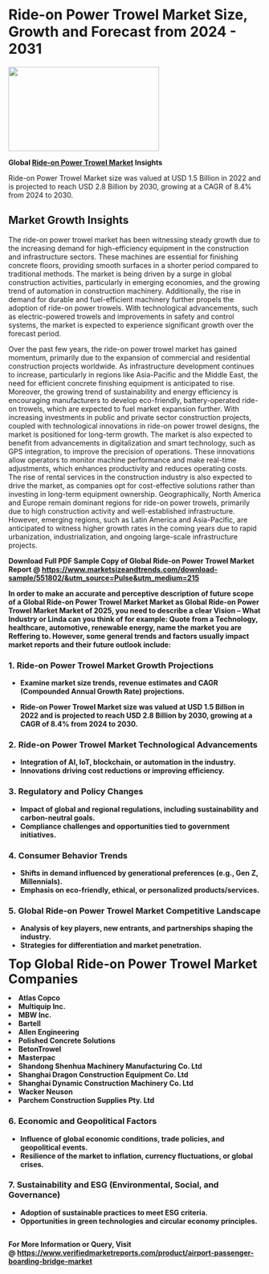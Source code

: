 <H1>Ride-on Power Trowel Market Size, Growth and Forecast from 2024 - 2031</H1><img class="aligncenter size-medium wp-image-584254" src="https://thirdeyenews.in/wp-content/uploads/2024/09/Global-Market-Research-300x168.jpeg" alt="" width="300" height="168" /><p><strong>Global&nbsp;<a href="https://www.marketsizeandtrends.com/download-sample/551802/&amp;utm_source=Pulse&amp;utm_medium=215">Ride-on Power Trowel Market</a> Insights</strong></p><p>Ride-on Power Trowel Market size was valued at USD 1.5 Billion in 2022 and is projected to reach USD 2.8 Billion by 2030, growing at a CAGR of 8.4% from 2024 to 2030.</p><p><h2>Market Growth Insights</h2> <p>The ride-on power trowel market has been witnessing steady growth due to the increasing demand for high-efficiency equipment in the construction and infrastructure sectors. These machines are essential for finishing concrete floors, providing smooth surfaces in a shorter period compared to traditional methods. The market is being driven by a surge in global construction activities, particularly in emerging economies, and the growing trend of automation in construction machinery. Additionally, the rise in demand for durable and fuel-efficient machinery further propels the adoption of ride-on power trowels. With technological advancements, such as electric-powered trowels and improvements in safety and control systems, the market is expected to experience significant growth over the forecast period.</p> <p><strong></strong></p> <p>Over the past few years, the ride-on power trowel market has gained momentum, primarily due to the expansion of commercial and residential construction projects worldwide. As infrastructure development continues to increase, particularly in regions like Asia-Pacific and the Middle East, the need for efficient concrete finishing equipment is anticipated to rise. Moreover, the growing trend of sustainability and energy efficiency is encouraging manufacturers to develop eco-friendly, battery-operated ride-on trowels, which are expected to fuel market expansion further. With increasing investments in public and private sector construction projects, coupled with technological innovations in ride-on power trowel designs, the market is positioned for long-term growth. The market is also expected to benefit from advancements in digitalization and smart technology, such as GPS integration, to improve the precision of operations. These innovations allow operators to monitor machine performance and make real-time adjustments, which enhances productivity and reduces operating costs. The rise of rental services in the construction industry is also expected to drive the market, as companies opt for cost-effective solutions rather than investing in long-term equipment ownership. Geographically, North America and Europe remain dominant regions for ride-on power trowels, primarily due to high construction activity and well-established infrastructure. However, emerging regions, such as Latin America and Asia-Pacific, are anticipated to witness higher growth rates in the coming years due to rapid urbanization, industrialization, and ongoing large-scale infrastructure projects. <p><strong></p><p><span class=""><strong>Download Full PDF Sample Copy of Global Ride-on Power Trowel Market Report</strong> @ <a href="https://www.marketsizeandtrends.com/download-sample/551802/&amp;utm_source=Pulse&amp;utm_medium=215" target="_blank">https://www.marketsizeandtrends.com/download-sample/551802/&amp;utm_source=Pulse&amp;utm_medium=215</a></span></p><p>In order to make an accurate and perceptive description of future scope of a Global&nbsp;Ride-on Power Trowel Market Market as Global&nbsp;Ride-on Power Trowel Market Market of 2025, you need to describe a clear Vision &ndash; What Industry or Linda can you think of for example: Quote from a Technology, healthcare, automotive, renewable energy, name the market you are Reffering to. However, some general trends and factors usually impact market reports and their future outlook include:</p><h3>1.&nbsp;<strong>Ride-on Power Trowel Market Growth Projections</strong></h3><ul><li>Examine market size trends, revenue estimates and CAGR (Compounded Annual Growth Rate) projections.</li><li><p>Ride-on Power Trowel Market size was valued at USD 1.5 Billion in 2022 and is projected to reach USD 2.8 Billion by 2030, growing at a CAGR of 8.4% from 2024 to 2030.</p></li></ul><h3>2.&nbsp;<strong>Ride-on Power Trowel Market Technological Advancements</strong></h3><ul><li>Integration of AI, IoT, blockchain, or automation in the industry.</li><li>Innovations driving cost reductions or improving efficiency.</li></ul><h3>3.&nbsp;<strong>Regulatory and Policy Changes</strong></h3><ul><li>Impact of global and regional regulations, including sustainability and carbon-neutral goals.</li><li>Compliance challenges and opportunities tied to government initiatives.</li></ul><h3>4.&nbsp;<strong>Consumer Behavior Trends</strong></h3><ul><li>Shifts in demand influenced by generational preferences (e.g., Gen Z, Millennials).</li><li>Emphasis on eco-friendly, ethical, or personalized products/services.</li></ul><h3>5.&nbsp;<strong>Global Ride-on Power Trowel Market Competitive Landscape</strong></h3><ul><li>Analysis of key players, new entrants, and partnerships shaping the industry.</li><li>Strategies for differentiation and market penetration.</li></ul><p data-pm-slice="1 1 []"><span style="color: inherit; font-family: inherit; font-size: 25px;">Top Global Ride-on Power Trowel Market Companies</span></p><div class="" data-test-id=""><p><li>Atlas Copco</li><li> Multiquip Inc.</li><li> MBW Inc.</li><li> Bartell</li><li> Allen Engineering</li><li> Polished Concrete Solutions</li><li> BetonTrowel</li><li> Masterpac</li><li> Shandong Shenhua Machinery Manufacturing Co. Ltd</li><li> Shanghai Dragon Construction Equipment Co. Ltd</li><li> Shanghai Dynamic Construction Machinery Co. Ltd</li><li> Wacker Neuson</li><li> Parchem Construction Supplies Pty. Ltd</li></p></div><h3>6.&nbsp;<strong>Economic and Geopolitical Factors</strong></h3><ul><li>Influence of global economic conditions, trade policies, and geopolitical events.</li><li>Resilience of the market to inflation, currency fluctuations, or global crises.</li></ul><h3>7.&nbsp;<strong>Sustainability and ESG (Environmental, Social, and Governance)</strong></h3><ul><li>Adoption of sustainable practices to meet ESG criteria.</li><li>Opportunities in green technologies and circular economy principles.</li></ul><h2><strong style="font-size: 14px;">For More Information or Query, Visit @&nbsp;</strong><a style="background-color: #ffffff; font-size: 14px;" href="https://www.marketsizeandtrends.com/report/ride-on-power-trowel-market/" target="_blank">https://www.verifiedmarketreports.com/product/airport-passenger-boarding-bridge-market</a></h2>
